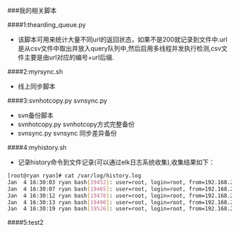 ###我的相关脚本

####1:thearding_queue.py
* 该脚本可用来统计大量不同url的返回状态，如果不是200就记录到文件中.url是从csv文件中取出并放入query队列中,然后启用多线程并发执行检测,csv文件主要是由url对应的编号+url后缀.

####2:myrsync.sh  
* 线上同步脚本

####3:svnhotcopy.py  svnsync.py
* svn备份脚本
* svnhotcopy.py  svnhotcopy方式完整备份
* svnsync.py     svnsync 同步差异备份

####4:myhistory.sh
* 记录history命令到文件记录(可以通过elk日志系统收集),收集结果如下：
```BASH
[root@ryan ryan]# cat /var/log/history.log 
Jan  4 16:30:03 ryan bash[19452]: user=root, login=root, from=192.168.2.159, pwd=/root, command="ls"
Jan  4 16:30:07 ryan bash[19465]: user=root, login=root, from=192.168.2.159, pwd=/root, command="cat /var/log/history.log "
Jan  4 16:30:12 ryan bash[19478]: user=root, login=root, from=192.168.2.159, pwd=/root, command="pwd"
Jan  4 16:30:13 ryan bash[19490]: user=root, login=root, from=192.168.2.159, pwd=/, command="cd /"
Jan  4 16:30:19 ryan bash[19526]: user=root, login=root, from=192.168.2.159, pwd=/home/ryan, command="cd /home/ryan"
```
####5:test2
